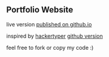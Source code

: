 ## Portfolio Website

live version [published on github.io](https://benedictbode.github.io/portfolio.html)

inspired by [hackertyper](https://hackertyper.net)
[github version](https://github.com/duiker101/Hacker-Typer)

feel free to fork or copy my code :) 